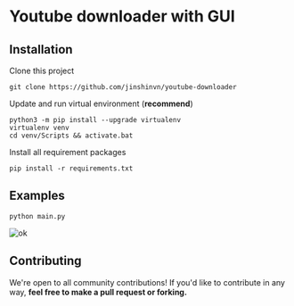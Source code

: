 # Youtube downloader with GUI

## Installation
Clone this project
```
git clone https://github.com/jinshinvn/youtube-downloader
```
Update and run virtual environment (**recommend**)
```
python3 -m pip install --upgrade virtualenv
virtualenv venv
cd venv/Scripts && activate.bat
```
Install all requirement packages
```
pip install -r requirements.txt
```

## Examples

```
python main.py
```

![ok](https://i.ibb.co/VwLkZXQ/image.png)

## Contributing

We're open to all community contributions! If you'd like to contribute in any way, **feel free to make a pull request or forking.**

